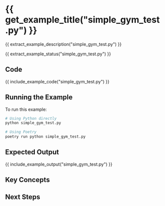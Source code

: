 # {{ get_example_title("simple_gym_test.py") }}

{{ extract_example_description("simple_gym_test.py") }}

{{ extract_example_status("simple_gym_test.py") }}

## Code

{{ include_example_code("simple_gym_test.py") }}

## Running the Example

To run this example:

```bash
# Using Python directly
python simple_gym_test.py

# Using Poetry
poetry run python simple_gym_test.py
```

## Expected Output

{{ include_example_output("simple_gym_test.py") }}

## Key Concepts

<!-- This section should be manually filled in with key concepts demonstrated by the example -->

## Next Steps

<!-- This section should be manually filled in with links to related examples or documentation --> 
